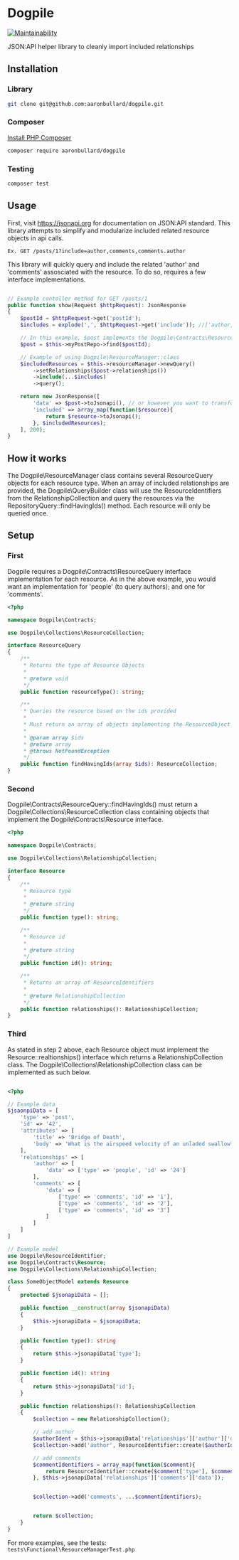 # Dogpile
[![Maintainability](https://api.codeclimate.com/v1/badges/fd29ace6ed68f526906a/maintainability)](https://codeclimate.com/github/aaronbullard/dogpile/maintainability)

JSON:API helper library to cleanly import included relationships

## Installation

### Library

```bash
git clone git@github.com:aaronbullard/dogpile.git
```

### Composer

[Install PHP Composer](https://getcomposer.org/doc/00-intro.md)

```bash
composer require aaronbullard/dogpile
```

### Testing

```bash
composer test
```

## Usage

First, visit https://jsonapi.org for documentation on JSON:API standard.  This library attempts to simplify and modularize included related resource objects in api calls.

    Ex. GET /posts/1?include=author,comments,comments.author

This library will quickly query and include the related 'author' and 'comments' assosciated with the resource.  To do so, requires a few interface implementations.

```php

// Example contoller method for GET /posts/1
public function show(Request $httpRequest): JsonResponse
{
    $postId = $httpRequest->get('postId');
    $includes = explode(',', $httpRequest->get('include')); //['author, comments', 'comments.author'];

    // In this example, $post implements the Dogpile\Contracts\Resource interface;
    $post = $this->myPostRepo->find($postId);

    // Example of using Dogpile\ResourceManager::class
    $includedResources = $this->resourceManager->newQuery()
        ->setRelationships($post->relationships())
        ->include(...$includes)
        ->query();

    return new JsonResponse([
        'data' => $post->toJsonapi(), // or however you want to transform your model
        'included' => array_map(function($resource){
            return $resource->toJsonapi();
        }, $includedResources);
    ], 200);
}
```
## How it works
The Dogpile\ResourceManager class contains several ResourceQuery objects for each resource type.  When an array of included relationships are provided, the Dogpile\QueryBuilder class will use the ResourceIdentifiers from the RelationshipCollection and query the resources via the RepositoryQuery::findHavingIds() method.  Each resource will only be queried once.

## Setup

### First

Dogpile requires a Dogpile\Contracts\ResourceQuery interface implementation for each resource.  As in the above example, you would want an implementation for 'people' (to query authors); and one for 'comments'.

```php
<?php

namespace Dogpile\Contracts;

use Dogpile\Collections\ResourceCollection;

interface ResourceQuery
{
    /**
     * Returns the type of Resource Objects
     *
     * @return void
     */
    public function resourceType(): string;

    /**
     * Queries the resource based on the ids provided
     * 
     * Must return an array of objects implementing the ResourceObject interface
     *
     * @param array $ids
     * @return array
     * @throws NotFoundException
     */
    public function findHavingIds(array $ids): ResourceCollection;
}

```

### Second

Dogpile\Contracts\ResourceQuery::findHavingIds() must return a Dogpile\Collections\ResourceCollection class containing objects that implement the Dogpile\Contracts\Resource interface.

```php
<?php

namespace Dogpile\Contracts;

use Dogpile\Collections\RelationshipCollection;

interface Resource
{
    /**
     * Resource type
     *
     * @return string
     */
    public function type(): string;

    /**
     * Resource id
     *
     * @return string
     */
    public function id(): string;

    /**
     * Returns an array of ResourceIdentifiers
     *
     * @return RelationshipCollection
     */
    public function relationships(): RelationshipCollection;
}
```

### Third

As stated in step 2 above, each Resource object must implement the Resource::realtionships() interface which returns a RelationshipCollection class. The Dogpile\Collections\RelationshipCollection class can be implemented as such below.

```php

<?php

// Example data
$jsaonpiData = [
    'type' => 'post',
    'id' => '42',
    'attributes' => [
        'title' => 'Bridge of Death',
        'body' => 'What is the airspeed velocity of an unladed swallow?'
    ],
    'relationships' => [
        'author' => [
            'data' => ['type' => 'people', 'id' => '24']
        ],
        'comments' => [
            'data' => [
                ['type' => 'comments', 'id' => '1'],
                ['type' => 'comments', 'id' => '2'],
                ['type' => 'comments', 'id' => '3']
            ]
        ]
    ]
]

// Example model
use Dogpile\ResourceIdentifier;
use Dogpile\Contracts\Resource;
use Dogpile\Collections\RelationshipCollection;

class SomeObjectModel extends Resource
{
    protected $jsonapiData = [];

    public function __construct(array $jsonapiData)
    {
        $this->jsonapiData = $jsonapiData;
    }

    public function type(): string
    {
        return $this->jsonapiData['type'];
    }

    public function id(): string
    {
        return $this->jsonapiData['id'];
    }

    public function relationships(): RelationshipCollection
    {
        $collection = new RelationshipCollection();

        // add author
        $authorIdent = $this->jsonapiData['relationships']['author']['data'];
        $collection->add('author', ResourceIdentifier::create($authorIdent['type'], $authorIdent['id']));

        // add comments
        $commentIdentifiers = array_map(function($comment){
            return ResourceIdentifier::create($comment['type'], $comment['id']);
        }, $this->jsonapiData['relationships']['comments']['data']);


        $collection->add('comments', ...$commentIdentifiers);


        return $collection;
    }
}

```

For more examples, see the tests: `tests\Functional\ResourceManagerTest.php`